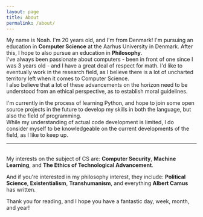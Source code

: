 ```yaml
---
layout: page
title: About
permalink: /about/
---
```


My name is Noah. I'm 20 years old, and I'm from Denmark!
I'm pursuing an education in **Computer Science** at the Aarhus University in Denmark. After this, I hope to also pursue an education in **Philosophy**.  
I've always been passionate about computers - been in front of one since I was 3 years old - and I have a great deal of respect for math. I'd like to eventually work in the research field, as I believe there is a lot of uncharted territory left when it comes to Computer Science.  
I also believe that a lot of these advancements on the horizon need to be understood from an ethical perspective, as to establish moral guidelines.

I'm currently in the process of learning Python, and hope to join some open source projects in the future to develop my skills in both the language, but also the field of programming.  
While my understanding of actual code development is limited, I do consider myself to be knowledgeable on the current developments of the field, as I like to keep up.

---
\
My interests on the subject of CS are: **Computer Security**, **Machine Learning**, and **The Ethics of Technological Advancement**.

And if you're interested in my philosophy interest, they include: **Political Science**, **Existentialism**, **Transhumanism**, and everything **Albert Camus** has written.

Thank you for reading, and I hope you have a fantastic day, week, month, and year!
